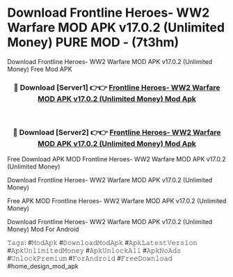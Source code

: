 # Download Frontline Heroes- WW2 Warfare MOD APK v17.0.2 (Unlimited Money) PURE MOD - (7t3hm)
Download Frontline Heroes- WW2 Warfare MOD APK v17.0.2 (Unlimited Money) Free Mod APK

<div align="center">
<h3>🔴 Download [Server1] 👉👉 <a href="https://apk-comot.site?title=Frontline_Heroes-_WW2_Warfare_MOD_APK_v17.0.2_(Unlimited_Money)">Frontline Heroes- WW2 Warfare MOD APK v17.0.2 (Unlimited Money) Mod Apk</a></h3><br>

<h3>🔴 Download [Server2] 👉👉 <a href="https://apk-comot.site?title=Frontline_Heroes-_WW2_Warfare_MOD_APK_v17.0.2_(Unlimited_Money)">Frontline Heroes- WW2 Warfare MOD APK v17.0.2 (Unlimited Money) Mod Apk</a></h3>
</div>


Free Download APK MOD Frontline Heroes- WW2 Warfare MOD APK v17.0.2 (Unlimited Money)

Download Frontline Heroes- WW2 Warfare MOD APK v17.0.2 (Unlimited Money) 

Free APK MOD Frontline Heroes- WW2 Warfare MOD APK v17.0.2 (Unlimited Money) 

Download Frontline Heroes- WW2 Warfare MOD APK v17.0.2 (Unlimited Money) Mod For Android

𝚃𝚊𝚐𝚜: #𝙼𝚘𝚍𝙰𝚙𝚔 #𝙳𝚘𝚠𝚗𝚕𝚘𝚊𝚍𝙼𝚘𝚍𝙰𝚙𝚔 #𝙰𝚙𝚔𝙻𝚊𝚝𝚎𝚜𝚝𝚅𝚎𝚛𝚜𝚒𝚘𝚗 #𝙰𝚙𝚔𝚄𝚗𝚕𝚒𝚖𝚒𝚝𝚎𝚍𝙼𝚘𝚗𝚎𝚢 #𝙰𝚙𝚔𝚄𝚗𝚕𝚘𝚌𝚔𝙰𝚕𝚕 #𝙰𝚙𝚔𝙽𝚘𝙰𝚍𝚜 #𝚄𝚗𝚕𝚘𝚌𝚔𝙿𝚛𝚎𝚖𝚒𝚞𝚖 #𝙵𝚘𝚛𝙰𝚗𝚍𝚛𝚘𝚒𝚍 #𝙵𝚛𝚎𝚎𝙳𝚘𝚠𝚗𝚕𝚘𝚊𝚍 #home_design_mod_apk